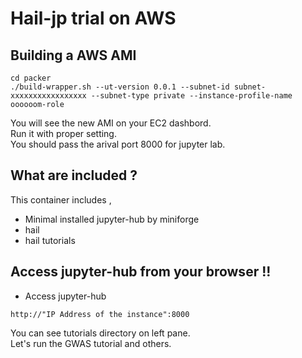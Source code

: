 # Hail-jp trial on AWS

## Building a AWS AMI
```
cd packer
./build-wrapper.sh --ut-version 0.0.1 --subnet-id subnet-xxxxxxxxxxxxxxxxx --subnet-type private --instance-profile-name oooooom-role 
```

You will see the new AMI on your EC2 dashbord.  
Run it with proper setting.  
You should pass the arival port 8000 for jupyter lab.


## What are included ?
This container includes ,  
- Minimal installed jupyter-hub by miniforge
- hail
- hail tutorials

## Access jupyter-hub from your browser !!
- Access jupyter-hub
```
http://"IP Address of the instance":8000
```



You can see tutorials directory on left pane.  
Let's run the GWAS tutorial and others.
